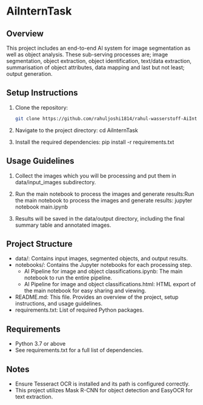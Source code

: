 # AiInternTask

## Overview
This project includes an end-to-end AI system for image segmentation as well as object analysis. These sub-serving processes are; image segmentation, object extraction, object identification, text/data extraction, summarisation of object attributes, data mapping and last but not least; output generation.

## Setup Instructions
1. Clone the repository:
   ```bash
   git clone https://github.com/rahuljoshi1814/rahul-wasserstoff-AiInternTask.git
   
2. Navigate to the project directory:
  cd AiInternTask
  
3. Install the required dependencies:
  pip install -r requirements.txt

## Usage Guidelines
1. Collect the images which you will be processing and put them in data/input_images subdirectory.

2. Run the main notebook to process the images and generate results:Run the main notebook to process the images and generate results: jupyter notebook main.ipynb

3. Results will be saved in the data/output directory, including the final summary table and annotated images.

## Project Structure
- data/: Contains input images, segmented objects, and output results.
- notebooks/: Contains the Jupyter notebooks for each processing step.
  - AI Pipeline for image and object classifications.ipynb: The main notebook to run the entire pipeline.
  - AI Pipeline for image and object classifications.html: HTML export of the main notebook for easy sharing and viewing.
- README.md: This file. Provides an overview of the project, setup instructions, and usage guidelines.
- requirements.txt: List of required Python packages.

## Requirements
- Python 3.7 or above
- See requirements.txt for a full list of dependencies.

## Notes
- Ensure Tesseract OCR is installed and its path is configured correctly.
- This project utilizes Mask R-CNN for object detection and EasyOCR for text extraction.
